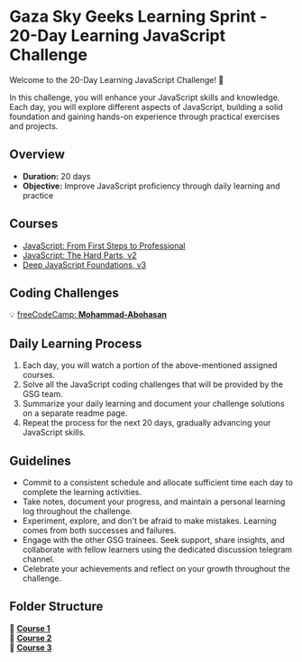 # Gaza Sky Geeks Learning Sprint - 20-Day Learning JavaScript Challenge

Welcome to the 20-Day Learning JavaScript Challenge! 🚀

In this challenge, you will enhance your JavaScript skills and knowledge. Each day, you will explore different aspects of JavaScript, building a solid foundation and gaining hands-on experience through practical exercises and projects.

## Overview
- **Duration:** 20 days
- **Objective:** Improve JavaScript proficiency through daily learning and practice


## Courses
 - [JavaScript: From First Steps to Professional](https://frontendmasters.com/courses/javascript-first-steps/)
 - [JavaScript: The Hard Parts, v2](https://frontendmasters.com/courses/javascript-hard-parts-v2/)
 - [Deep JavaScript Foundations, v3](https://frontendmasters.com/courses/deep-javascript-v3/)

## Coding Challenges
💡 [freeCodeCamp: **Mohammad-Abohasan**](https://www.freecodecamp.org/Mohammad-Abohasan)

## Daily Learning Process
1. Each day, you will watch a portion of the above-mentioned assigned courses.
2. Solve all the JavaScript coding challenges that will be provided by the GSG team.
3. Summarize your daily learning and document your challenge solutions on a separate readme page.
4. Repeat the process for the next 20 days, gradually advancing your JavaScript skills.

## Guidelines
- Commit to a consistent schedule and allocate sufficient time each day to complete the learning activities.
- Take notes, document your progress, and maintain a personal learning log throughout the challenge.
- Experiment, explore, and don't be afraid to make mistakes. Learning comes from both successes and failures.
- Engage with the other GSG trainees. Seek support, share insights, and collaborate with fellow learners using the dedicated discussion telegram channel.
- Celebrate your achievements and reflect on your growth throughout the challenge.

## Folder Structure
📍 [**Course 1**](https://github.com/Mohammad-Abohasan/Mastering-JavaScript-in-20-Days/blob/master/Course01.md)
<br />
📍 [**Course 2**](https://github.com/Mohammad-Abohasan/Mastering-JavaScript-in-20-Days/blob/master/Course02.md)
<br />
📍 [**Course 3**](https://github.com/Mohammad-Abohasan/Mastering-JavaScript-in-20-Days/blob/master/Course03.md)
